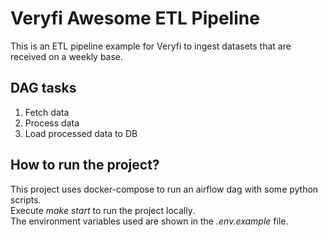 # Veryfi Awesome ETL Pipeline 
This is an ETL pipeline example for Veryfi to ingest datasets that are received on a weekly base. 

## DAG tasks
1) Fetch data 
2) Process data
3) Load processed data to DB 

## How to run the project?
This project uses docker-compose to run an airflow dag with some python scripts.   
Execute *make start* to run the project locally.   
The environment variables used are shown in the *.env.example* file. 

